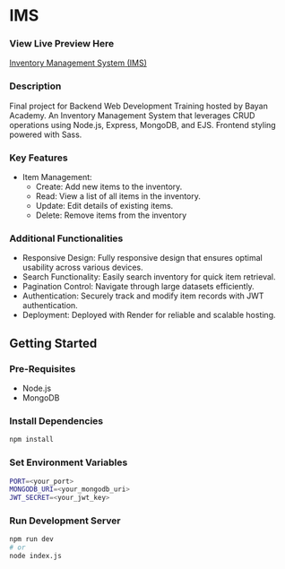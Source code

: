 # IMS

### View Live Preview Here

[Inventory Management System (IMS)](https://ims-mm79.onrender.com/)

### Description

Final project for Backend Web Development Training hosted by Bayan Academy. An Inventory Management System that leverages CRUD operations using Node.js, Express, MongoDB, and EJS. Frontend styling powered with Sass.

### Key Features

- Item Management:
  - Create: Add new items to the inventory.
  - Read: View a list of all items in the inventory.
  - Update: Edit details of existing items.
  - Delete: Remove items from the inventory

### Additional Functionalities

- Responsive Design: Fully responsive design that ensures optimal usability across various devices.
- Search Functionality: Easily search inventory for quick item retrieval.
- Pagination Control: Navigate through large datasets efficiently.
- Authentication: Securely track and modify item records with JWT authentication.
- Deployment: Deployed with Render for reliable and scalable hosting.

## Getting Started

### Pre-Requisites

- Node.js
- MongoDB

### Install Dependencies

```bash
npm install
```

### Set Environment Variables

```bash
PORT=<your_port>
MONGODB_URI=<your_mongodb_uri>
JWT_SECRET=<your_jwt_key>
```

### Run Development Server

```bash
npm run dev
# or
node index.js
```
